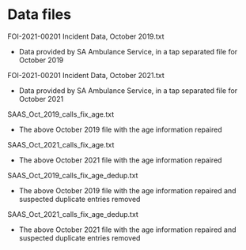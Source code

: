 # Data files

FOI-2021-00201 Incident Data, October 2019.txt

  - Data provided by SA Ambulance Service, in a tap separated file for October 2019

FOI-2021-00201 Incident Data, October 2021.txt

  - Data provided by SA Ambulance Service, in a tap separated file for October 2021

SAAS_Oct_2019_calls_fix_age.txt

  - The above October 2019 file with the age information repaired

SAAS_Oct_2021_calls_fix_age.txt

  - The above October 2021 file with the age information repaired

SAAS_Oct_2019_calls_fix_age_dedup.txt

  - The above October 2019 file with the age information repaired and suspected duplicate entries removed

SAAS_Oct_2021_calls_fix_age_dedup.txt 

  - The above October 2021 file with the age information repaired and suspected duplicate entries removed
